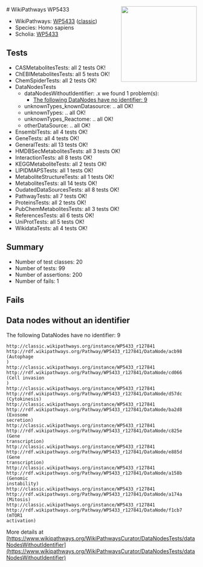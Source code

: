 <img style="float: right; width: 200px" src="https://upload.wikimedia.org/wikipedia/commons/thumb/8/83/Wplogo_with_text_500.png/640px-Wplogo_with_text_500.png" />
# WikiPathways WP5433

* WikiPathways: [WP5433](https://wikipathways.org/pathways/WP5433) ([classic](https://classic.wikipathways.org/instance/WP5433))
* Species: Homo sapiens
* Scholia: [WP5433](https://scholia.toolforge.org/wikipathways/WP5433)
## Tests
* CASMetabolitesTests: all 2 tests OK!
* ChEBIMetabolitesTests: all 5 tests OK!
* ChemSpiderTests: all 2 tests OK!
* DataNodesTests
    * dataNodesWithoutIdentifier: .x we found 1 problem(s):
        * [The following DataNodes have no identifier: 9](#d2d32fa8)
    * unknownTypes_knownDatasource: .. all OK!
    * unknownTypes: .. all OK!
    * unknownTypes_Reactome: .. all OK!
    * otherDataSource: .. all OK!
* EnsemblTests: all 4 tests OK!
* GeneTests: all 4 tests OK!
* GeneralTests: all 13 tests OK!
* HMDBSecMetabolitesTests: all 3 tests OK!
* InteractionTests: all 8 tests OK!
* KEGGMetaboliteTests: all 2 tests OK!
* LIPIDMAPSTests: all 1 tests OK!
* MetaboliteStructureTests: all 1 tests OK!
* MetabolitesTests: all 14 tests OK!
* OudatedDataSourcesTests: all 8 tests OK!
* PathwayTests: all 7 tests OK!
* ProteinsTests: all 2 tests OK!
* PubChemMetabolitesTests: all 3 tests OK!
* ReferencesTests: all 6 tests OK!
* UniProtTests: all 5 tests OK!
* WikidataTests: all 4 tests OK!


## Summary

* Number of test classes: 20
* Number of tests: 99
* Number of assertions: 200
* Number of fails: 1

## Fails

<a name="d2d32fa8" />

## Data nodes without an identifier

The following DataNodes have no identifier: 9
```
http://classic.wikipathways.org/instance/WP5433_r127841 http://rdf.wikipathways.org/Pathway/WP5433_r127841/DataNode/acb98 (Autophage
)
http://classic.wikipathways.org/instance/WP5433_r127841 http://rdf.wikipathways.org/Pathway/WP5433_r127841/DataNode/cd066 (Cell invasion
)
http://classic.wikipathways.org/instance/WP5433_r127841 http://rdf.wikipathways.org/Pathway/WP5433_r127841/DataNode/d57dc (Cytokinesis)
http://classic.wikipathways.org/instance/WP5433_r127841 http://rdf.wikipathways.org/Pathway/WP5433_r127841/DataNode/ba2d8 (Exosome
secretion)
http://classic.wikipathways.org/instance/WP5433_r127841 http://rdf.wikipathways.org/Pathway/WP5433_r127841/DataNode/c825e (Gene
transcription)
http://classic.wikipathways.org/instance/WP5433_r127841 http://rdf.wikipathways.org/Pathway/WP5433_r127841/DataNode/e885d (Gene
transcription)
http://classic.wikipathways.org/instance/WP5433_r127841 http://rdf.wikipathways.org/Pathway/WP5433_r127841/DataNode/a158b (Genomic
instability)
http://classic.wikipathways.org/instance/WP5433_r127841 http://rdf.wikipathways.org/Pathway/WP5433_r127841/DataNode/a174a (Mitosis)
http://classic.wikipathways.org/instance/WP5433_r127841 http://rdf.wikipathways.org/Pathway/WP5433_r127841/DataNode/f1cb7 (mTOR1
activation)
```

More details at [https://www.wikipathways.org/WikiPathwaysCurator/DataNodesTests/dataNodesWithoutIdentifier](https://www.wikipathways.org/WikiPathwaysCurator/DataNodesTests/dataNodesWithoutIdentifier)

